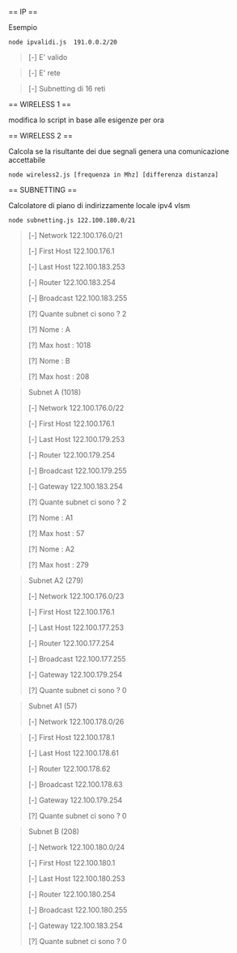 == IP ==

Esempio

`node ipvalidi.js  191.0.0.2/20`

> [-] E' valido

> [-] E' rete

> [-] Subnetting di 16 reti


== WIRELESS 1 ==

modifica lo script in base alle esigenze per ora

== WIRELESS 2 ==

Calcola se la risultante dei due segnali genera una comunicazione accettabile

`node wireless2.js [frequenza in Mhz] [differenza distanza]`


== SUBNETTING ==

Calcolatore di piano di indirizzamente locale ipv4 vlsm

`node subnetting.js 122.100.180.0/21`
>[-] Network 122.100.176.0/21
>
>[-] First Host 122.100.176.1
>
>[-] Last Host 122.100.183.253
>
>[-] Router 122.100.183.254
>
>[-] Broadcast 122.100.183.255
>
>[?] Quante subnet ci sono ? 2
>
>[?] Nome : A
>
>[?] Max host : 1018 
>
>[?] Nome : B
>
>[?] Max host : 208
>


>Subnet A (1018)
>
>[-] Network 122.100.176.0/22
>
>[-] First Host 122.100.176.1
>
>[-] Last Host 122.100.179.253
>
>[-] Router 122.100.179.254
>
>[-] Broadcast 122.100.179.255
>
>[-] Gateway 122.100.183.254
>
>[?] Quante subnet ci sono ? 2
>
>[?] Nome : A1
>
>[?] Max host : 57
>
>[?] Nome : A2
>
>[?] Max host : 279
>


>Subnet A2 (279)
>
>[-] Network 122.100.176.0/23
>
>[-] First Host 122.100.176.1
>
>[-] Last Host 122.100.177.253
>
>[-] Router 122.100.177.254
>
>[-] Broadcast 122.100.177.255
>
>[-] Gateway 122.100.179.254
>
>[?] Quante subnet ci sono ? 0
>


>Subnet A1 (57)
>
>[-] Network 122.100.178.0/26

>[-] First Host 122.100.178.1
>
>[-] Last Host 122.100.178.61
>
>[-] Router 122.100.178.62
>
>[-] Broadcast 122.100.178.63
>
>[-] Gateway 122.100.179.254
>
>[?] Quante subnet ci sono ? 0
>


>Subnet B (208)
>
>[-] Network 122.100.180.0/24
>
>[-] First Host 122.100.180.1
>
>[-] Last Host 122.100.180.253
>
>[-] Router 122.100.180.254
>
>[-] Broadcast 122.100.180.255
>
>[-] Gateway 122.100.183.254
>
>[?] Quante subnet ci sono ? 0
>

